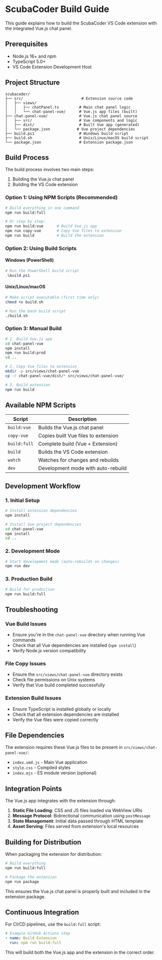 # ScubaCoder Build Guide

This guide explains how to build the ScubaCoder VS Code extension with the integrated Vue.js chat panel.

## Prerequisites

- Node.js 16+ and npm
- TypeScript 5.0+
- VS Code Extension Development Host

## Project Structure

```
scubacoder/
├── src/                          # Extension source code
│   ├── views/
│   │   ├── chatPanel.ts         # Main chat panel logic
│   │   └── chat-panel-vue/      # Vue.js app files (built)
├── chat-panel-vue/              # Vue.js chat panel source
│   ├── src/                     # Vue components and logic
│   ├── dist/                    # Built Vue app (generated)
│   └── package.json            # Vue project dependencies
├── build.ps1                    # Windows build script
├── build.sh                     # Unix/Linux/macOS build script
└── package.json                 # Extension package.json
```

## Build Process

The build process involves two main steps:
1. Building the Vue.js chat panel
2. Building the VS Code extension

### Option 1: Using NPM Scripts (Recommended)

```bash
# Build everything in one command
npm run build:full

# Or step by step:
npm run build:vue      # Build Vue.js app
npm run copy-vue       # Copy Vue files to extension
npm run build          # Build the extension
```

### Option 2: Using Build Scripts

#### Windows (PowerShell)
```powershell
# Run the PowerShell build script
.\build.ps1
```

#### Unix/Linux/macOS
```bash
# Make script executable (first time only)
chmod +x build.sh

# Run the bash build script
./build.sh
```

### Option 3: Manual Build

```bash
# 1. Build Vue.js app
cd chat-panel-vue
npm install
npm run build:prod
cd ..

# 2. Copy Vue files to extension
mkdir -p src/views/chat-panel-vue
cp -r chat-panel-vue/dist/* src/views/chat-panel-vue/

# 3. Build extension
npm run build
```

## Available NPM Scripts

| Script | Description |
|--------|-------------|
| `build:vue` | Builds the Vue.js chat panel |
| `copy-vue` | Copies built Vue files to extension |
| `build:full` | Complete build (Vue + Extension) |
| `build` | Builds the VS Code extension |
| `watch` | Watches for changes and rebuilds |
| `dev` | Development mode with auto-rebuild |

## Development Workflow

### 1. Initial Setup
```bash
# Install extension dependencies
npm install

# Install Vue project dependencies
cd chat-panel-vue
npm install
cd ..
```

### 2. Development Mode
```bash
# Start development mode (auto-rebuilds on changes)
npm run dev
```

### 3. Production Build
```bash
# Build for production
npm run build:full
```

## Troubleshooting

### Vue Build Issues
- Ensure you're in the `chat-panel-vue` directory when running Vue commands
- Check that all Vue dependencies are installed (`npm install`)
- Verify Node.js version compatibility

### File Copy Issues
- Ensure the `src/views/chat-panel-vue` directory exists
- Check file permissions on Unix systems
- Verify that Vue build completed successfully

### Extension Build Issues
- Ensure TypeScript is installed globally or locally
- Check that all extension dependencies are installed
- Verify the Vue files were copied correctly

## File Dependencies

The extension requires these Vue.js files to be present in `src/views/chat-panel-vue/`:
- `index.umd.js` - Main Vue application
- `style.css` - Compiled styles
- `index.mjs` - ES module version (optional)

## Integration Points

The Vue.js app integrates with the extension through:
1. **Static File Loading**: CSS and JS files loaded via WebView URIs
2. **Message Protocol**: Bidirectional communication using `postMessage`
3. **State Management**: Initial data passed through HTML template
4. **Asset Serving**: Files served from extension's local resources

## Building for Distribution

When packaging the extension for distribution:
```bash
# Build everything
npm run build:full

# Package the extension
npm run package
```

This ensures the Vue.js chat panel is properly built and included in the extension package.

## Continuous Integration

For CI/CD pipelines, use the `build:full` script:
```yaml
# Example GitHub Actions step
- name: Build Extension
  run: npm run build:full
```

This will build both the Vue.js app and the extension in the correct order.
